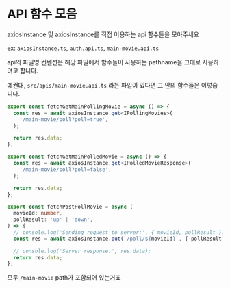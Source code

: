 # API 함수 모음

axiosInstance 및 axiosInstance를 직접 이용하는 api 함수들을 모아주세요

ex: `axiosInstance.ts`, `auth.api.ts`, `main-movie.api.ts`

api의 파일명 컨벤션은 해당 파일에서 함수들이 사용하는 pathname을 그대로 사용하려고 합니다.

예컨대, `src/apis/main-movie.api.ts` 라는 파일이 있다면 그 안의 함수들은 이렇습니다.
```typescript
export const fetchGetMainPollingMovie = async () => {
  const res = await axiosInstance.get<IPollingMovies>(
    '/main-movie/poll?poll=true',
  );

  return res.data;
};

export const fetchGetMainPolledMovie = async () => {
  const res = await axiosInstance.get<IPolledMovieResponse>(
    '/main-movie/poll?poll=false',
  );

  return res.data;
};

export const fetchPostPollMovie = async (
  movieId: number,
  pollResult: 'up' | 'down',
) => {
  // console.log('Sending request to server:', { movieId, pollResult });
  const res = await axiosInstance.put(`/poll/${movieId}`, { pollResult });

  // console.log('Server response:', res.data);
  return res.data;
};

```

모두 `/main-movie` path가 포함되어 있는거죠
